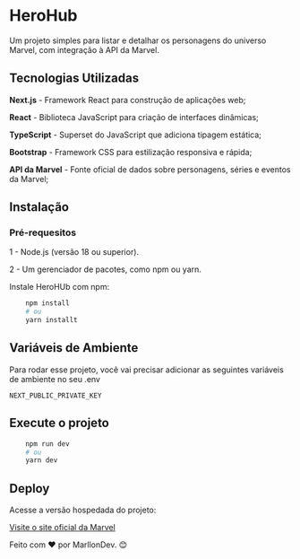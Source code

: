 
# HeroHub

Um projeto simples para listar e detalhar os personagens do universo Marvel, com integração à API da Marvel.


## Tecnologias Utilizadas

**Next.js** - Framework React para construção de aplicações web;

**React** - Biblioteca JavaScript para criação de interfaces dinâmicas;

**TypeScript** - Superset do JavaScript que adiciona tipagem estática;

**Bootstrap** - Framework CSS para estilização responsiva e rápida;

**API da Marvel** - Fonte oficial de dados sobre personagens, séries e eventos da Marvel;

## Instalação

### Pré-requesitos

1 - Node.js (versão 18 ou superior).

2 - Um gerenciador de pacotes, como npm ou yarn.

Instale HeroHUb com npm:

```bash
    npm install
    # ou
    yarn installt
```
    
## Variáveis de Ambiente

Para rodar esse projeto, você vai precisar adicionar as seguintes variáveis de ambiente no seu .env

`NEXT_PUBLIC_PRIVATE_KEY`


## Execute o projeto

```bash
    npm run dev
    # ou
    yarn dev
```


## Deploy

Acesse a versão hospedada do projeto:

  [Visite o site oficial da Marvel](https://hero-hub.vercel.app/)

Feito com ❤️ por MarllonDev. 😊